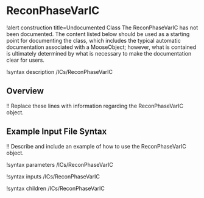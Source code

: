 # ReconPhaseVarIC

!alert construction title=Undocumented Class
The ReconPhaseVarIC has not been documented. The content listed below should be used as a starting point for
documenting the class, which includes the typical automatic documentation associated with a
MooseObject; however, what is contained is ultimately determined by what is necessary to make the
documentation clear for users.

!syntax description /ICs/ReconPhaseVarIC

## Overview

!! Replace these lines with information regarding the ReconPhaseVarIC object.

## Example Input File Syntax

!! Describe and include an example of how to use the ReconPhaseVarIC object.

!syntax parameters /ICs/ReconPhaseVarIC

!syntax inputs /ICs/ReconPhaseVarIC

!syntax children /ICs/ReconPhaseVarIC
